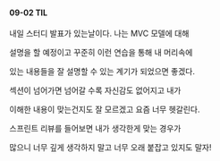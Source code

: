 #### 09-02 TIL

<p>내일 스터디 발표가 있는날이다. 나는 MVC 모델에 대해

설명을 할 예정이고 꾸준히 이런 연습을 통해 내 머리속에 

있는 내용들을 잘 설명할 수 있는 계기가 되었으면 좋겠다.

섹션이 넘어가면 넘어갈 수록 자신감도 없어지고 내가 

이해한 내용이 맞는건지도 잘 모르겠고 요즘 너무 헷갈린다.

스프린트 리뷰를 들어보면 내가 생각한게 맞는 경우가 

많으니 너무 깊게 생각하지 말고 너무 오래 붙잡고 있지도 말자!